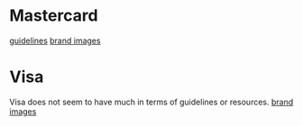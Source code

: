 # Mastercard
[guidelines](https://brand.mastercard.com/brandcenter/mastercard-brand-mark.html)
[brand images](https://brand.mastercard.com/brandcenter/mastercard-brand-mark/downloads.html)

# Visa
Visa does not seem to have much in terms of guidelines or resources.
[brand images](https://www.visaeurope.com/receiving-payments/pos_branding)
